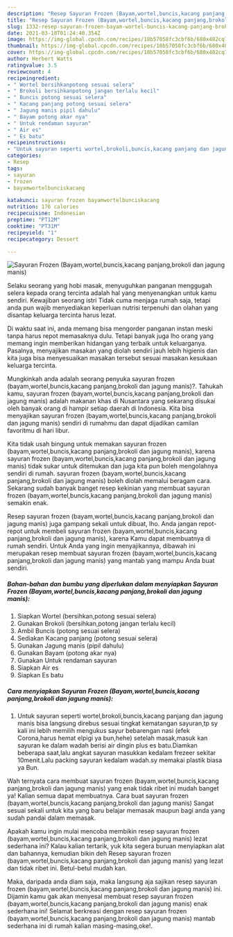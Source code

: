 ```yaml
---
description: "Resep Sayuran Frozen (Bayam,wortel,buncis,kacang panjang,brokoli dan jagung manis) Sederhana Untuk Jualan"
title: "Resep Sayuran Frozen (Bayam,wortel,buncis,kacang panjang,brokoli dan jagung manis) Sederhana Untuk Jualan"
slug: 1332-resep-sayuran-frozen-bayam-wortel-buncis-kacang-panjang-brokoli-dan-jagung-manis-sederhana-untuk-jualan
date: 2021-03-10T01:24:40.354Z
image: https://img-global.cpcdn.com/recipes/18b57058fc3cbf6b/680x482cq70/sayuran-frozen-bayamwortelbunciskacang-panjangbrokoli-dan-jagung-manis-foto-resep-utama.jpg
thumbnail: https://img-global.cpcdn.com/recipes/18b57058fc3cbf6b/680x482cq70/sayuran-frozen-bayamwortelbunciskacang-panjangbrokoli-dan-jagung-manis-foto-resep-utama.jpg
cover: https://img-global.cpcdn.com/recipes/18b57058fc3cbf6b/680x482cq70/sayuran-frozen-bayamwortelbunciskacang-panjangbrokoli-dan-jagung-manis-foto-resep-utama.jpg
author: Herbert Watts
ratingvalue: 3.5
reviewcount: 4
recipeingredient:
- " Wortel bersihkanpotong sesuai selera"
- " Brokoli bersihkanpotong jangan terlalu kecil"
- " Buncis potong sesuai selera"
- " Kacang panjang potong sesuai selera"
- " Jagung manis pipil dahulu"
- " Bayam potong akar nya"
- " Untuk rendaman sayuran"
- " Air es"
- " Es batu"
recipeinstructions:
- "Untuk sayuran seperti wortel,brokoli,buncis,kacang panjang dan jagung manis bisa langsung direbus sesuai tingkat kematangan sayuran,tp sy kali ini lebih memilih mengukus sayur bebarengan nasi (efek Corona,harus hemat elpigi ya bun,hehe) setelah masak,masuk kan sayuran ke dalam wadah berisi air dingin plus es batu.Diamkan beberapa saat,lalu angkat sayuran masukkan kedalam frezeer sekitar 10menit.Lalu packing sayuran kedalam wadah.sy memakai plastik biasa ya Bun."
categories:
- Resep
tags:
- sayuran
- frozen
- bayamwortelbunciskacang

katakunci: sayuran frozen bayamwortelbunciskacang 
nutrition: 176 calories
recipecuisine: Indonesian
preptime: "PT12M"
cooktime: "PT31M"
recipeyield: "1"
recipecategory: Dessert

---
```



![Sayuran Frozen (Bayam,wortel,buncis,kacang panjang,brokoli dan jagung manis)](https://img-global.cpcdn.com/recipes/18b57058fc3cbf6b/680x482cq70/sayuran-frozen-bayamwortelbunciskacang-panjangbrokoli-dan-jagung-manis-foto-resep-utama.jpg)

Selaku seorang yang hobi masak, menyuguhkan panganan menggugah selera kepada orang tercinta adalah hal yang menyenangkan untuk kamu sendiri. Kewajiban seorang istri Tidak cuma menjaga rumah saja, tetapi anda pun wajib menyediakan keperluan nutrisi terpenuhi dan olahan yang disantap keluarga tercinta harus lezat.

Di waktu  saat ini, anda memang bisa mengorder panganan instan meski tanpa harus repot memasaknya dulu. Tetapi banyak juga lho orang yang memang ingin memberikan hidangan yang terbaik untuk keluarganya. Pasalnya, menyajikan masakan yang diolah sendiri jauh lebih higienis dan kita juga bisa menyesuaikan masakan tersebut sesuai masakan kesukaan keluarga tercinta. 



Mungkinkah anda adalah seorang penyuka sayuran frozen (bayam,wortel,buncis,kacang panjang,brokoli dan jagung manis)?. Tahukah kamu, sayuran frozen (bayam,wortel,buncis,kacang panjang,brokoli dan jagung manis) adalah makanan khas di Nusantara yang sekarang disukai oleh banyak orang di hampir setiap daerah di Indonesia. Kita bisa menyajikan sayuran frozen (bayam,wortel,buncis,kacang panjang,brokoli dan jagung manis) sendiri di rumahmu dan dapat dijadikan camilan favoritmu di hari libur.

Kita tidak usah bingung untuk memakan sayuran frozen (bayam,wortel,buncis,kacang panjang,brokoli dan jagung manis), karena sayuran frozen (bayam,wortel,buncis,kacang panjang,brokoli dan jagung manis) tidak sukar untuk ditemukan dan juga kita pun boleh mengolahnya sendiri di rumah. sayuran frozen (bayam,wortel,buncis,kacang panjang,brokoli dan jagung manis) boleh diolah memalui beragam cara. Sekarang sudah banyak banget resep kekinian yang membuat sayuran frozen (bayam,wortel,buncis,kacang panjang,brokoli dan jagung manis) semakin enak.

Resep sayuran frozen (bayam,wortel,buncis,kacang panjang,brokoli dan jagung manis) juga gampang sekali untuk dibuat, lho. Anda jangan repot-repot untuk membeli sayuran frozen (bayam,wortel,buncis,kacang panjang,brokoli dan jagung manis), karena Kamu dapat membuatnya di rumah sendiri. Untuk Anda yang ingin menyajikannya, dibawah ini merupakan resep membuat sayuran frozen (bayam,wortel,buncis,kacang panjang,brokoli dan jagung manis) yang mantab yang mampu Anda buat sendiri.

<!--inarticleads1-->

##### Bahan-bahan dan bumbu yang diperlukan dalam menyiapkan Sayuran Frozen (Bayam,wortel,buncis,kacang panjang,brokoli dan jagung manis):

1. Siapkan  Wortel (bersihkan,potong sesuai selera)
1. Gunakan  Brokoli (bersihkan,potong jangan terlalu kecil)
1. Ambil  Buncis (potong sesuai selera)
1. Sediakan  Kacang panjang (potong sesuai selera)
1. Gunakan  Jagung manis (pipil dahulu)
1. Gunakan  Bayam (potong akar nya)
1. Gunakan  Untuk rendaman sayuran
1. Siapkan  Air es
1. Siapkan  Es batu




<!--inarticleads2-->

##### Cara menyiapkan Sayuran Frozen (Bayam,wortel,buncis,kacang panjang,brokoli dan jagung manis):

1. Untuk sayuran seperti wortel,brokoli,buncis,kacang panjang dan jagung manis bisa langsung direbus sesuai tingkat kematangan sayuran,tp sy kali ini lebih memilih mengukus sayur bebarengan nasi (efek Corona,harus hemat elpigi ya bun,hehe) setelah masak,masuk kan sayuran ke dalam wadah berisi air dingin plus es batu.Diamkan beberapa saat,lalu angkat sayuran masukkan kedalam frezeer sekitar 10menit.Lalu packing sayuran kedalam wadah.sy memakai plastik biasa ya Bun.




Wah ternyata cara membuat sayuran frozen (bayam,wortel,buncis,kacang panjang,brokoli dan jagung manis) yang enak tidak ribet ini mudah banget ya! Kalian semua dapat membuatnya. Cara buat sayuran frozen (bayam,wortel,buncis,kacang panjang,brokoli dan jagung manis) Sangat sesuai sekali untuk kita yang baru belajar memasak maupun bagi anda yang sudah pandai dalam memasak.

Apakah kamu ingin mulai mencoba membikin resep sayuran frozen (bayam,wortel,buncis,kacang panjang,brokoli dan jagung manis) lezat sederhana ini? Kalau kalian tertarik, yuk kita segera buruan menyiapkan alat dan bahannya, kemudian bikin deh Resep sayuran frozen (bayam,wortel,buncis,kacang panjang,brokoli dan jagung manis) yang lezat dan tidak ribet ini. Betul-betul mudah kan. 

Maka, daripada anda diam saja, maka langsung aja sajikan resep sayuran frozen (bayam,wortel,buncis,kacang panjang,brokoli dan jagung manis) ini. Dijamin kamu gak akan menyesal membuat resep sayuran frozen (bayam,wortel,buncis,kacang panjang,brokoli dan jagung manis) enak sederhana ini! Selamat berkreasi dengan resep sayuran frozen (bayam,wortel,buncis,kacang panjang,brokoli dan jagung manis) mantab sederhana ini di rumah kalian masing-masing,oke!.

